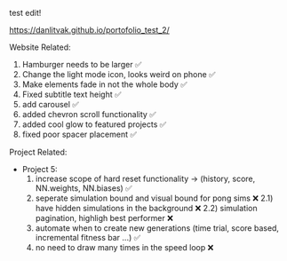 test edit!

https://danlitvak.github.io/portofolio_test_2/

Website Related:
1) Hamburger needs to be larger ✅
2) Change the light mode icon, looks weird on phone ✅
3) Make elements fade in not the whole body ✅
4) Fixed subtitle text height ✅
5) add carousel ✅
6) added chevron scroll functionality ✅
7) added cool glow to featured projects ✅
8) fixed poor spacer placement ✅

Project Related:
- Project 5:
    1) increase scope of hard reset functionality -> (history, score, NN.weights, NN.biases) ✅
    2) seperate simulation bound and visual bound for pong sims ❌
        2.1) have hidden simulations in the background ❌
        2.2) simulation pagination, highligh best performer ❌
    3) automate when to create new generations (time trial, score based, incremental fitness bar ...) ✅
    4) no need to draw many times in the speed loop ❌
